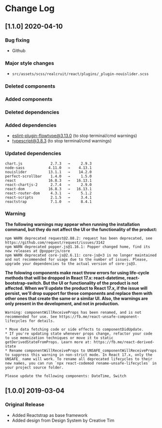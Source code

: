 # Change Log

## [1.1.0] 2020-04-10

### Bug fixing

- Github

### Major style changes

- `src/assets/scss/realcruit/react/plugins/_plugin-nouislider.scss`

### Deleted components

### Added components

### Deleted dependencies

### Added dependencies

- eslint-plugin-flowtype@3.13.0 (to stop terminal/cmd warnings)
- typescript@3.8.3 (to stop terminal/cmd warnings)

### Updated dependencies

```
chart.js             2.7.3   →     2.9.3
node-sass           4.11.0   →    4.13.1
nouislider          13.1.1   →    14.2.0
perfect-scrollbar    1.4.0   →     1.5.0
react               16.8.3   →   16.13.1
react-chartjs-2      2.7.4   →     2.9.0
react-dom           16.8.3   →   16.13.1
react-router-dom     4.3.1   →     5.1.2
react-scripts        2.1.5   →     3.4.1
reactstrap           7.1.0   →     8.4.1
```

### Warning

**The following warnings may appear when running the installation command, but they do not affect the UI or the functionality of the product:**

```
npm WARN deprecated request@2.88.2: request has been deprecated, see https://github.com/request/request/issues/3142
npm WARN deprecated popper.js@1.16.1: Popper changed home, find its new releases at @popperjs/core
npm WARN deprecated core-js@2.6.11: core-js@<3 is no longer maintained and not recommended for usage due to the number of issues. Please, upgrade your dependencies to the actual version of core-js@3.
```

**The folowing components make react throw errors for using life-cycle methods that will be dropped in React 17.x: react-datetime, react-bootstrap-switch. But the UI or functionality of the product is not affected. When we'll update the product to React 17.x, if the issue will persist, we'll drop support for these components and replace them with other ones that create the same or a similar UI. Also, the warnings are only present in the development, and not in production.**

```
Warning: componentWillReceiveProps has been renamed, and is not recommended for use. See https://fb.me/react-unsafe-component-lifecycles for details.

* Move data fetching code or side effects to componentDidUpdate.
* If you're updating state whenever props change, refactor your code to use memoization techniques or move it to static getDerivedStateFromProps. Learn more at: https://fb.me/react-derived-state
* Rename componentWillReceiveProps to UNSAFE_componentWillReceiveProps to suppress this warning in non-strict mode. In React 17.x, only the UNSAFE_ name will work. To rename all deprecated lifecycles to their new names, you can run `npx react-codemod rename-unsafe-lifecycles` in your project source folder.

Please update the following components: DateTime, Switch
```

## [1.0.0] 2019-03-04

### Original Release

- Added Reactstrap as base framework
- Added design from Design System by Creative Tim
